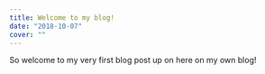 ```yaml
---
title: Welcome to my blog!
date: "2018-10-07"
cover: ""
---
```

So welcome to my very first blog post up on here on my own blog!
